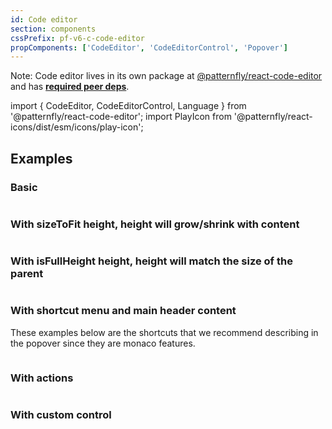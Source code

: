 ```yaml
---
id: Code editor
section: components
cssPrefix: pf-v6-c-code-editor
propComponents: ['CodeEditor', 'CodeEditorControl', 'Popover']
---
```


Note: Code editor lives in its own package at [@patternfly/react-code-editor](https://www.npmjs.com/package/@patternfly/react-code-editor) and has [**required peer deps**](https://github.com/patternfly/patternfly-react/blob/main/packages/react-code-editor/package.json).

import { CodeEditor, CodeEditorControl, Language } from '@patternfly/react-code-editor';
import PlayIcon from '@patternfly/react-icons/dist/esm/icons/play-icon';

## Examples

### Basic

```ts file="./CodeEditorBasic.tsx"

```

### With sizeToFit height, height will grow/shrink with content

```ts file="./CodeEditorSizeToFit.tsx"

```

### With isFullHeight height, height will match the size of the parent

```ts file="CodeEditorFullHeight.tsx"

```

### With shortcut menu and main header content

These examples below are the shortcuts that we recommend describing in the popover since they are monaco features.

```ts file="./CodeEditorShortcutMainHeader.tsx"

```

### With actions

```ts file="./CodeEditorWithActions.tsx"

```

### With custom control

```ts file="CodeEditorCustomControl.tsx"

```
